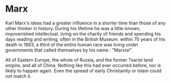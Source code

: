 # Marx

Karl Marx's ideas had a greater influence in a shorter time than those of any other thinker
in history. During his lifetime he was a little-known, impoverished intellectual, living on the charity
of friends and spending his days reading and writing, often in the British Museum. within 70 years of his death in 1883, a third of the entire human race was living under governments that called themselves by his name : "Marxist".

All of Eastern Europe, the whole of Russia, and the former Tsarist land empire, and all of China. Nothing like this had ever occurred before, nor is likely to happen again. Even the spread of early Christianity or Islam could not match it.